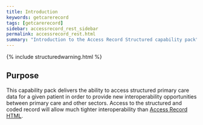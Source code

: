```yaml
---
title: Introduction
keywords: getcarerecord
tags: [getcarerecord]
sidebar: accessrecord_rest_sidebar
permalink: accessrecord_rest.html
summary: "Introduction to the Access Record Structured capability pack"
---
```


{% include structuredwarning.html %}

## Purpose ##

This capability pack delivers the ability to access structured primary care data for a given patient in order to provide new interoperability opportunities between primary care and other sectors. Access to the structured and coded record will allow much tighter interoperability than [Access Record HTML](accessrecord.html).
